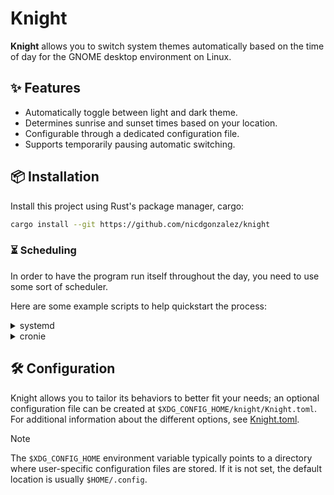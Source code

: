 # Knight

**Knight** allows you to switch system themes automatically based on the time
of day for the GNOME desktop environment on Linux.

## ✨ Features

- Automatically toggle between light and dark theme.
- Determines sunrise and sunset times based on your location.
- Configurable through a dedicated configuration file.
- Supports temporarily pausing automatic switching.

## 📦 Installation

Install this project using Rust's package manager, cargo:

```bash
cargo install --git https://github.com/nicdgonzalez/knight
```

### ⏳ Scheduling

In order to have the program run itself throughout the day, you need to use
some sort of scheduler.

Here are some example scripts to help quickstart the process:

<details>
    <summary>systemd</summary>

To check if your system uses systemd:

```bash
command -v systemctl > /dev/null && echo "true" || echo "false"
```

Copy and paste the following into a file named `knight.sh`:

```bash
#!/usr/bin/bash

set -eo pipefail
[ ! -z "${TRACE+x}" ] && set -x

SYSTEMD_CONFIG_HOME="${XDG_CONFIG_HOME:-$HOME/.config}/systemd/user"

SERVICE_FILE="\
[Unit]
Description=Changes the system between light and dark theme automatically

[Service]
ExecStart=$HOME/.cargo/bin/knight
Type=exec"

TIMER_FILE="\
[Unit]
Description=A timer for Knight

[Timer]
# Runs once every five minutes.
OnCalendar=*-*-* *:*/5:00
# Run the task if it was missed (e.g., because the system was asleep).
Persistent=true
WakeSystem=false

[Install]
WantedBy=timers.target"

main() {
    # Write the configurations into their respective files.
    mkdir --parents "$SYSTEMD_CONFIG_HOME" \
        && echo "$SERVICE_FILE" > "$SYSTEMD_CONFIG_HOME/knight.service" \
        && echo "$TIMER_FILE" > "$SYSTEMD_CONFIG_HOME/knight.timer"

    # Make systemd aware of our changes.
    systemctl --user daemon-reload

    # Start the service and timer.
    systemctl --user start knight.service
    systemctl --user start knight.timer

    # Allow the service and timer to persist after reboots.
    systemctl --user enable knight.service
    systemctl --user enable knight.timer

    # Check that the units are running properly:
    systemctl --user status knight.service
    systemctl --user status knight.timer
}

# The main entry point to the script.
main "$@"
```

Now run the script using bash:

```bash
bash "$PWD/knight.sh"
```

</details>

<details>
    <summary>cronie</summary>

Make sure to install `crontab` via your favorite package manager.

```bash
# Fedora
sudo dnf install cronie
```

Copy and paste the following into a file named `knight.sh`:

```bash
#!/usr/bin/bash

set -eo pipefail
[ ! -z "${TRACE+x}" ] && set -x

SYSTEMD_CONFIG_HOME="${XDG_CONFIG_HOME:-$HOME/.config}/systemd/user"

main() {
    # This job will execute the program every 5 minutes.
    local job="*/5 * * * * $HOME/.cargo/bin/knight"

    # If the job already exists, return.
    if grep --fixed-strings "$job" -- <(crontab -l) > /dev/null; then
        echo >&2 "Job already exists!"
        return 0
    fi

    # Add the new job to the end of the existing cron file.
    crontab <(echo -e "$(crontab -l)\n$job")
}

# The main entry point to the script.
main "$@"
```

Now run the script using bash:

```bash
bash "$PWD/knight.sh"
```

</details>

## 🛠️ Configuration

Knight allows you to tailor its behaviors to better fit your needs;
an optional configuration file can be created at
`$XDG_CONFIG_HOME/knight/Knight.toml`. For additional information
about the different options, see [Knight.toml](./Knight.toml).

> [!NOTE]
> The `$XDG_CONFIG_HOME` environment variable typically points to a directory
> where user-specific configuration files are stored. If it is not set,
> the default location is usually `$HOME/.config`.
